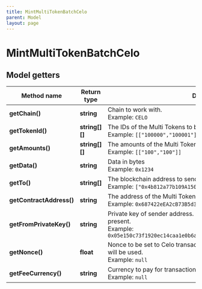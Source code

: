 ```yaml
---
title: MintMultiTokenBatchCelo
parent: Model
layout: page
---
```


# MintMultiTokenBatchCelo

## Model getters

Method name | Return type | Description | Notes
------------ | ------------- | ------------- | -------------
**getChain()** | **string** | Chain to work with. <br>Example: `CELO` |
**getTokenId()** | **string[][]** | The IDs of the Multi Tokens to be created. <br>Example: `[["100000","100001"]]` |
**getAmounts()** | **string[][]** | The amounts of the Multi Tokens to be created. <br>Example: `[["100","100"]]` |
**getData()** | **string** | Data in bytes <br>Example: `0x1234` | [optional]
**getTo()** | **string[]** | The blockchain address to send the Multi Tokens to <br>Example: `["0x4b812a77b109A150C2Fc89eD133EaBC78bC9EC8f"]` |
**getContractAddress()** | **string** | The address of the Multi Token smart contract <br>Example: `0x687422eEA2cB73B5d3e242bA5456b782919AFc85` |
**getFromPrivateKey()** | **string** | Private key of sender address. Private key, or signature Id must be present. <br>Example: `0x05e150c73f1920ec14caa1e0b6aa09940899678051a78542840c2668ce5080c2` |
**getNonce()** | **float** | Nonce to be set to Celo transaction. If not present, last known nonce will be used. <br>Example: `null` | [optional]
**getFeeCurrency()** | **string** | Currency to pay for transaction gas <br>Example: `null` |

